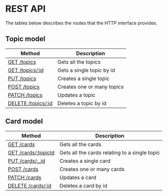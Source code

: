 # REST API
The tables below describes the routes that the HTTP interface provides.

## Topic model
Method | Description
--- | ---
[GET /topics](./topic.md#) | Gets all the topics
[GET /topics/:id](./topic.md#) | Gets a single topic by id
[PUT /topics](./topic.md#) | Creates a single topic
[POST /topics](./topic.md#) | Creates one or many topics
[PATCH /topics](./topic.md#) | Updates a topic
[DELETE /topics/:id](./topic.md#) | Deletes a topic by id

## Card model
Method | Description
--- | ---
[GET /cards](./card.md#get-cards) | Gets all the cards
[GET /cards/:topicId](./card.md#get-cardstopicid) | Gets all the cards relating to a single topic
[PUT /cards/:_id](./card.md#put-cards_id) | Creates a single card
[POST /cards](./card.md#post-cards) | Creates one or many cards
[PATCH /cards](./card.md#patch-cards) | Updates a card
[DELETE /cards/:id](./card.md#delete-cards_id) | Deletes a card by id

